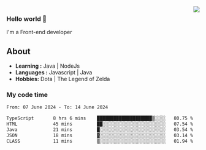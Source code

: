 <img align='right' src="https://github-readme-stats.vercel.app/api?username=jumodada&show_icons=true&theme=vue">

### Hello world 👋

I'm a Front-end developer 
    
## About
-  **Learning :** Java | NodeJs
-  **Languages :** Javascript | Java
-  **Hobbies:** Dota | The Legend of Zelda

### My code time

<!--START_SECTION:waka-->

```txt
From: 07 June 2024 - To: 14 June 2024

TypeScript       8 hrs 6 mins    ████████████████████▒░░░░   80.75 %
HTML             45 mins         ██░░░░░░░░░░░░░░░░░░░░░░░   07.54 %
Java             21 mins         █░░░░░░░░░░░░░░░░░░░░░░░░   03.54 %
JSON             18 mins         ▓░░░░░░░░░░░░░░░░░░░░░░░░   03.14 %
CLASS            11 mins         ▒░░░░░░░░░░░░░░░░░░░░░░░░   01.94 %
```

<!--END_SECTION:waka-->
